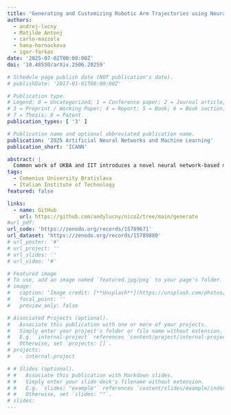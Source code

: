 ```yaml
---
title: 'Generating and Customizing Robotic Arm Trajectories using Neural Networks'
authors:
  - andrej-lucny
  - Matilde Antonj
  - carlo-mazzola
  - hana-hornackova
  - igor-farkas
date: '2025-07-02T00:00:00Z'
doi: '10.48550/arXiv.2506.20259'

# Schedule page publish date (NOT publication's date).
# publishDate: '2017-01-01T00:00:00Z'

# Publication type.
# Legend: 0 = Uncategorized; 1 = Conference paper; 2 = Journal article;
# 3 = Preprint / Working Paper; 4 = Report; 5 = Book; 6 = Book section;
# 7 = Thesis; 8 = Patent
publication_types: [ '3' ]

# Publication name and optional abbreviated publication name.
publication: '2025 Artificial Neural Networks and Machine Learning'
publication_short: 'ICANN'

abstract: |
  Common work of UKBA and IIT introduces a novel neural network-based method to create precise, smooth, and customizable robotic arm trajectories without requiring large datasets. Applied to the NICO humanoid robot (UHAM), the approach enables accurate pointing and gesture movements, paving the way for safer, more predictable, and human-friendly human-robot interaction. Explore the paper and code: GitHub Repository
tags:
  - Comenius University Bratislava
  - Italian Institute of Technology
featured: false

links:
  - name: GitHub
    url: https://github.com/andylucny/nico2/tree/main/generate
#url_pdf: 
url_code: 'https://zenodo.org/records/15789671'
url_dataset: 'https://zenodo.org/records/15789880'
# url_poster: '#'
# url_project: ''
# url_slides: ''
# url_video: '#'

# Featured image
# To use, add an image named `featured.jpg/png` to your page's folder.
# image:
#   caption: 'Image credit: [**Unsplash**](https://unsplash.com/photos/s9CC2SKySJM)'
#   focal_point: ''
#   preview_only: false

# Associated Projects (optional).
#   Associate this publication with one or more of your projects.
#   Simply enter your project's folder or file name without extension.
#   E.g. `internal-project` references `content/project/internal-project/index.md`.
#   Otherwise, set `projects: []`.
# projects:
#   - internal-project

# # Slides (optional).
# #   Associate this publication with Markdown slides.
# #   Simply enter your slide deck's filename without extension.
# #   E.g. `slides: "example"` references `content/slides/example/index.md`.
# #   Otherwise, set `slides: ""`.
# slides:
---
```

